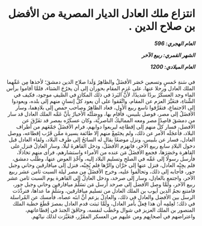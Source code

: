 <h1 dir="rtl">انتزاع ملك العادل الديار المصرية من الأفضل بن صلاح الدين .</h1>

<h5 dir="rtl">العام الهجري:  596

الشهر القمري: ربيع الآخر

العام الميلادي: 1200</h5>

<p dir="rtl">في سَنةِ خَمسٍ وتسعين حَصَر الأفضَلُ والظاهِرُ وَلَدا صلاح الدين دمشقَ؛ لأخذها مِن عَمِّهما الملك العادل ورحلا عنها، على عَزمِ المقام بحوران إلى أن يخرُجَ الشتاء، فلمَّا أقاموا برأس الماء وجد العسكَرُ بردًا شديدًا، لأنَّ البَردَ في ذلك المكان في الصَّيفِ موجود، فكيف في الشِّتاءِ، فتغَيَّرَ العزم عن المقام، واتَّفَقوا على أن يعود كلُّ إنسانٍ منهم إلى بلده، ويعودوا إلى الاجتماعِ، فتفَرَّقوا تاسع ربيع الأول، فعاد الظاهِرُ وصاحب حمص إلى بلادِهما، وسار الأفضَلُ إلى مصر، فوصل بلبيس، فأقام بها، ووصَلَتْه الأخبارُ بأنَّ عَمَّه الملك العادل قد سار من دمشقَ قاصِدًا مصر ومعه المماليكُ الناصريَّة، وكان عسكَرُه بمصر قد تفَرَّقَ عن الأفضل، فسار كلٌّ منهم إلى إقطاعِه ليربعوا دوابهم، فرام الأفضَلُ جَمْعَهم من أطراف البلاد، فأعجَلَه الأمر عن ذلك، ولم يجتَمِعْ منهم إلا طائفة يسيرة ممَّن قَرُب إقطاعه، ووصل العادل، فسار عن بلبيس، ونزل موضعًا يقال له السائحُ إلى طرف البلاد، ولقاء العادل قبل دخول البلادِ سابع ربيع الآخر، فانهزم الأفضَلُ، ودخل القاهرةَ ليلًا، وسار العادِلُ فنزل على القاهرة وحَصَرَها، فجمع الأفضَلُ مَن عنده من الأمراء واستشارهم، فرأى منهم تخاذلًا، فأرسل رسولًا إلى عَمِّه في الصلحِ وتسليم البلاد إليه، وأخْذِ العوض عنها، وطَلَب دمشق، فلم يجِبْه العادل، فنزل عنها إلى حرَّان والرَّها فلم يُجِبْه، فنزل إلى ميافارقين وحاني وجبل جور، فأجابه إلى ذلك، وتحالَفوا عليه، وخرج الأفضَلُ مِن مصر ليلة السبت ثامن عشر ربيع الآخر، واجتمع بالعادِل، وسار إلى صرخد، ودخل العادِلُ إلى القاهرة يوم السبت ثامن عشر ربيع الآخر، ولَمَّا وصل الأفضل إلى صرخد أرسل مَن تسَلَّمَ ميافارقين وحاني وجبل جور، فامتنع نجمُ الدين أيوب بن الملك العادل من تسليم ميافارقين، وسَلَّمَ ما عداها، فتردَّدَت الرسل بين الأفضل والعادل في ذلك، والعادِلُ يزعم أنَّ ابنَه عصاه، فأمسك عن المُراسلة في ذلك؛ لعِلمِه أن هذا فِعلٌ بأمر العادل، ولَمَّا ثبتت قدم العادل بمصرَ قَطَعَ خطبة الملك المنصور بن الملك العزيز في شوال وخَطَب لنفسه، وحاقَقَ الجندَ في إقطاعاتهم، واعتراضهم في أصحابِهم ومن عليهم من العسكر المقَرَّر، فتغَيَّرَت لذلك نياتُهم.</p></br>
